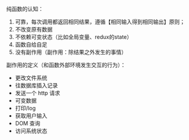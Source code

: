 纯函数的认知：
1. 可靠，每次调用都返回相同结果，遵循【相同输入得到相同输出】原则；
2. 不改变原有数据
3. 不依赖可变状态（比如全局变量、redux的state）
4. 函数自给自足
5. 没有副作用（副作用：除结果之外发生的事情）

副作用的定义（和函数外部环境发生交互的行为）：
- 更改文件系统
- 往数据库插入记录
- 发送一个 http 请求
- 可变数据
- 打印/log
- 获取用户输入
- DOM 查询
- 访问系统状态

